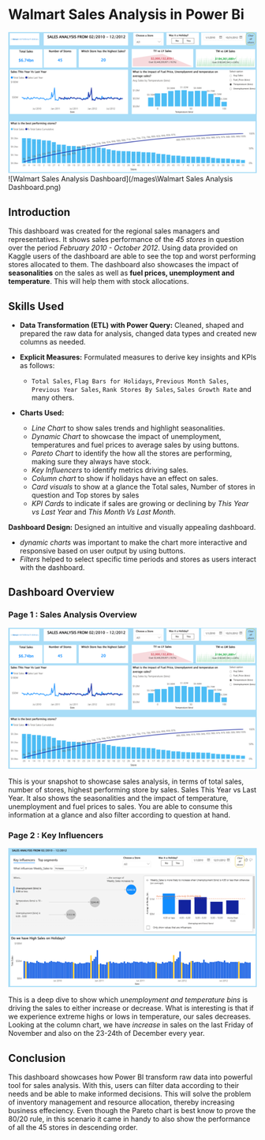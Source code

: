 # Walmart Sales Analysis in Power Bi

![Walmart Sales Analysis Dashboard](/Images/Walmart%20Sales%20Analysis%20Dashboard.png)
![Walmart Sales Analysis Dashboard](/mages\Walmart Sales Analysis Dashboard.png)

## Introduction
This dashboard was created for the regional sales managers and representatives. It shows sales performance of the *45 stores* in question over the period *February 2010 - October 2012*. Using data provided on Kaggle users of the dashboard are able to see the top and worst performing stores allocated to them. The dashboard also showcases the impact of **seasonalities** on the sales as well as **fuel prices, unemployment and temperature**. This will help them with stock allocations.

## Skills Used

- **Data Transformation (ETL) with Power Query:**
Cleaned, shaped and prepared the raw data for analysis, changed data types and created new columns as needed.
- **Explicit Measures:** Formulated measures to derive key insights and KPIs as follows:
    - `Total Sales`, `Flag Bars for Holidays`, `Previous Month Sales`, `Previous Year Sales`, `Rank Stores By Sales`, `Sales Growth Rate` and many others.
- **Charts Used:** 

    - *Line Chart* to show sales trends and highlight seasonalities. 
    - *Dynamic Chart* to showcase the impact of unemployment, temperatures and fuel prices to average sales by using buttons. 
    - *Pareto Chart* to identify the how all the stores are performing, making sure they always have stock.
    - *Key Influencers* to identify metrics driving sales. 
    - *Column chart* to show if holidays have an effect on sales.
    - *Card visuals* to show at a glance the Total sales, Number of stores in question and Top stores by sales
    - *KPI Cards* to indicate if sales are growing or declining by *This Year vs Last Year* and *This Month Vs Last Month*.

**Dashboard Design:** Designed an intuitive and visually appealing dashboard. 

-    *dynamic charts* was important to make the chart more interactive and responsive based on user output by using buttons.
- *Filters* helped to select specific time periods and stores as users interact with the dashboard.

## Dashboard Overview

### Page 1 : Sales Analysis Overview

![Walmart Sales Analysis Dashboard](/Images/Walmart%20Sales%20Analysis%20Dashboard.png)

This is your snapshot to showcase sales analysis, in terms of total sales, number of stores, highest performing store by sales. Sales This Year vs Last Year. It also shows the seasonalities and the impact of temperature, unemployment and fuel prices to sales. You are able to consume this information at a glance and also filter according to question at hand.

### Page 2 : Key Influencers

![Key Influencers Sales](/Images/Key%20Influencers%20Sales.png)

This is a deep dive to show which *unemployment and temperature bins* is driving the sales to either increase or decrease. What is interesting is that if we experience extreme highs or lows in temperature, our sales decreases. Looking at the column chart, we have *increase* in sales on the last Friday of November and also on the 23-24th of December every year.

## Conclusion

This dashboard showcases how Power BI transform raw data into powerful tool for sales analysis. With this, users can filter data according to their needs and be able to make informed decisions. This will solve the problem of inventory management and resource allocation, thereby increasing business effeciency. Even though the Pareto chart is best know to prove the 80/20 rule, in this scenario it came in handy to also show the performance of all the 45 stores in descending order. 


